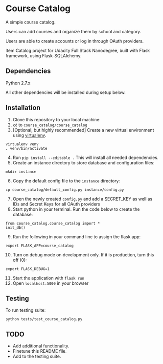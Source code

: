 # Course Catalog

A simple course catalog.

Users can add courses and organize them by school and category.

Users are able to create accounts or log in through OAuth providers.

Item Catalog project for Udacity Full Stack Nanodegree, built with
Flask framework, using Flask-SQLAlchemy.

## Dependencies

Python 2.7.x

All other dependencies will be installed during setup below.

## Installation

1. Clone this repository to your local machine
2. `cd` to `course_catalog/course_catalog`
3. [Optional, but highly recommended] Create a new virtual environment using
[virtualenv](https://pypi.python.org/pypi/virtualenv).
```
virtualenv venv
. venv/bin/activate
```
4. Run `pip install --editable .` This will install all needed dependencies.
5. Create an instance directory to store database and configuration files:
```
mkdir instance
```
6. Copy the default config file to the `instance` directory:
```
cp course_catalog/default_config.py instance/config.py
```
7. Open the newly created `config.py` and add a SECRET_KEY as well as IDs and Secret Keys for all OAuth providers
8. Start python in your terminal. Run the code below to create the database:
```
from course_catalog.course_catalog import *
init_db()
```
9. Run the following in your command line to assign the flask app:
```
export FLASK_APP=course_catalog
```
10. Turn on debug mode on development only. If it is production, turn this off (0):
```
export FLASK_DEBUG=1
```
11. Start the application with `flask run`
12. Open `localhost:5000` in your browser

## Testing

To run testing suite:
```
python tests/test_course_catalog.py
```

## TODO

* Add additional functionality.
* Finetune this README file.
* Add to the testing suite.
